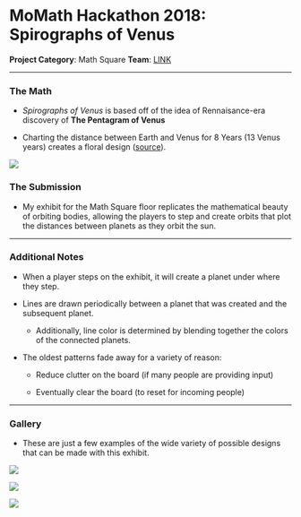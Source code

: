 # MoMath Hackathon 2018: Spirographs of Venus

**Project Category**: Math Square
**Team**: [LINK][5]

---

### The Math

* *Spirographs of Venus* is based off of the idea of Rennaisance-era discovery of **The Pentagram of Venus**

* Charting the distance between Earth and Venus for 8 Years (13 Venus years) creates a floral design ([source][6]).

![][1]

### The Submission

* My exhibit for the Math Square floor replicates the mathematical beauty of orbiting bodies, allowing the players to step and create orbits that plot the distances between planets as they orbit the sun.
---

### Additional Notes

* When a player steps on the exhibit, it will create a planet under where they step. 

* Lines are drawn periodically between a planet that was created and the subsequent planet.

  * Additionally, line color is determined by blending together the colors of the connected planets.

* The oldest patterns fade away for a variety of reason:

  * Reduce clutter on the board (if many people are providing input)

  * Eventually clear the board (to reset for incoming people)

---
### Gallery

* These are just a few examples of the wide variety of possible designs that can be made with this exhibit.

![][2]

![][3]

![][4]

[1]: http://blog.recursiveprocess.com/wp-content/uploads/2015/05/Screenshot-2015-05-18-at-11.48.24-AM1.png
[2]: ./img/Example%201.jpg?raw=true
[3]: ./img/Example%202.jpg?raw=true
[4]: ./img/example%203.jpg?raw=true
[5]: ../../../
[6]: https://johncarlosbaez.wordpress.com/2014/01/04/the-pentagram-of-venus/

